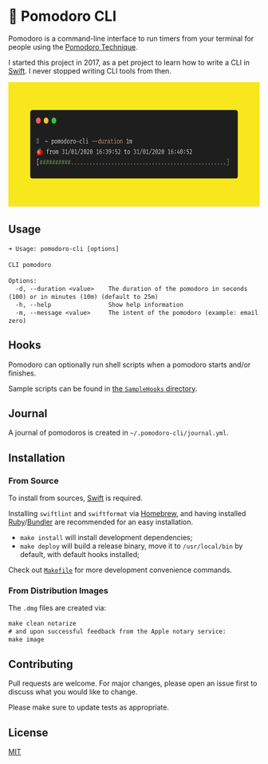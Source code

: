 # 🍅 Pomodoro CLI

Pomodoro is a command-line interface to run timers from your terminal for people using the [Pomodoro Technique](https://en.wikipedia.org/wiki/Pomodoro_Technique).

I started this project in 2017, as a pet project to learn how to write a CLI in [Swift](https://swift.org). I never stopped writing CLI tools from then.

<div align="center">
  <img src="https://github.com/dirtyhenry/pomodoro-cli/blob/main/Resources/usage-carbon.png?raw=true" alt="pomodoro-cli usage example" width="673" height="250">
  </a>
</div>

## Usage

```
➜ Usage: pomodoro-cli [options]

CLI pomodoro

Options:
  -d, --duration <value>    The duration of the pomodoro in seconds (100) or in minutes (10m) (default to 25m)
  -h, --help                Show help information
  -m, --message <value>     The intent of the pomodoro (example: email zero)
```

## Hooks

Pomodoro can optionally run shell scripts when a pomodoro starts and/or finishes.

Sample scripts can be found in [the `SampleHooks` directory](https://github.com/dirtyhenry/pomodoro-cli/blob/main/Resources/SampleHooks).

## Journal

A journal of pomodoros is created in `~/.pomodoro-cli/journal.yml`.

## Installation

### From Source

To install from sources, [Swift](https://swift.org/getting-started/) is required.

Installing `swiftlint` and `swiftformat` via [Homebrew](https://brew.sh/), and having installed [Ruby](https://www.ruby-lang.org/fr/)/[Bundler](https://bundler.io) are recommended for an easy installation.

- `make install` will install development dependencies;
- `make deploy` will build a release binary, move it to `/usr/local/bin` by default, with default hooks installed;

Check out [`Makefile`](https://github.com/dirtyhenry/pomodoro-cli/blob/main/Makefile) for more development convenience commands.

### From Distribution Images

The `.dmg` files are created via:

```
make clean notarize
# and upon successful feedback from the Apple notary service:
make image
```

## Contributing

Pull requests are welcome. For major changes, please open an issue first to discuss what you would like to change.

Please make sure to update tests as appropriate.

## License

[MIT](https://choosealicense.com/licenses/mit/)

[blog-post]: https://bootstragram.com/blog/swift-command-line-pomodoro/
[bootstragram]: https://bootstragram.com
